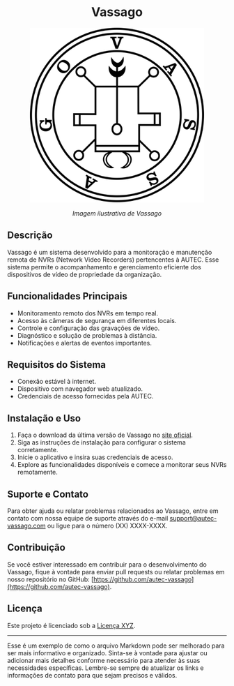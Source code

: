 <h1 style="text-align: center">Vassago</h1>

<p align="center">
    <img src="aplication/static/images/vassago.jpg" alt="Selo de Vassago" width="400" height="400">
</p>
<p align="center">
    <em>Imagem ilustrativa de Vassago</em>
</p>

## Descrição

Vassago é um sistema desenvolvido para a monitoração e manutenção remota de NVRs (Network Video Recorders) pertencentes
à AUTEC. Esse sistema permite o acompanhamento e gerenciamento eficiente dos dispositivos de vídeo de propriedade da
organização.

## Funcionalidades Principais

- Monitoramento remoto dos NVRs em tempo real.
- Acesso às câmeras de segurança em diferentes locais.
- Controle e configuração das gravações de vídeo.
- Diagnóstico e solução de problemas à distância.
- Notificações e alertas de eventos importantes.

## Requisitos do Sistema

- Conexão estável à internet.
- Dispositivo com navegador web atualizado.
- Credenciais de acesso fornecidas pela AUTEC.

## Instalação e Uso

1. Faça o download da última versão de Vassago no [site oficial](https://www.autec-vassago.com).
2. Siga as instruções de instalação para configurar o sistema corretamente.
3. Inicie o aplicativo e insira suas credenciais de acesso.
4. Explore as funcionalidades disponíveis e comece a monitorar seus NVRs remotamente.

## Suporte e Contato

Para obter ajuda ou relatar problemas relacionados ao Vassago, entre em contato com nossa equipe de suporte através do
e-mail support@autec-vassago.com ou ligue para o número (XX) XXXX-XXXX.

## Contribuição

Se você estiver interessado em contribuir para o desenvolvimento do Vassago, fique à vontade para enviar pull requests
ou relatar problemas em nosso repositório no
GitHub: [https://github.com/autec-vassago](https://github.com/autec-vassago).

## Licença

Este projeto é licenciado sob a [Licença XYZ](https://www.autec-vassago.com/licenca).

---

Esse é um exemplo de como o arquivo Markdown pode ser melhorado para ser mais informativo e organizado. Sinta-se à
vontade para ajustar ou adicionar mais detalhes conforme necessário para atender às suas necessidades específicas.
Lembre-se sempre de atualizar os links e informações de contato para que sejam precisos e válidos.
